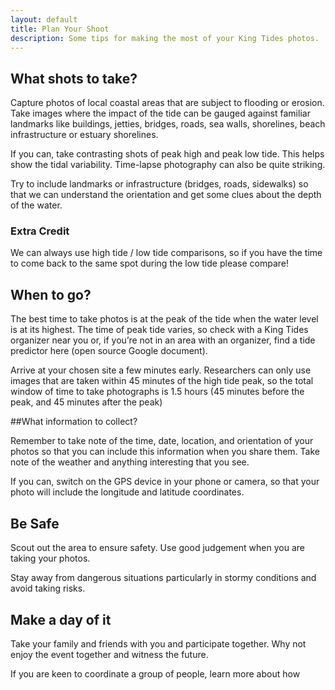 ```yaml
---
layout: default
title: Plan Your Shoot
description: Some tips for making the most of your King Tides photos.
---
```


## What shots to take?

Capture photos of local coastal areas that are subject to flooding or erosion. Take images where the impact of the tide can be gauged against familiar landmarks like buildings, jetties, bridges, roads, sea walls, shorelines, beach infrastructure or estuary shorelines.

If you can, take contrasting shots of peak high and peak low tide.  This helps show the tidal variability.  Time-lapse photography can also be quite striking.

Try to include landmarks or infrastructure (bridges, roads, sidewalks) so that we can understand the orientation and get some clues about the depth of the water.

### Extra Credit

We can always use high tide / low tide comparisons, so if you have the time to come back to the same spot during the low tide please compare!

## When to go?

The best time to take photos is at the peak of the tide when the water level is at its highest. The time of peak tide varies, so check with a King Tides organizer near you or, if you’re not in an area with an organizer, find a tide predictor here (open source Google document).

Arrive at your chosen site a few minutes early.  Researchers can only use images that are taken within 45 minutes of the high tide peak, so the total window of time to take photographs is 1.5 hours (45 minutes before the peak, and 45 minutes after the peak)

##What information to collect?

Remember to take note of the time, date, location, and orientation of your photos so that you can include this information when you share them. Take note of  the weather and anything interesting that you see.

If you can, switch on the GPS device in your phone or camera, so that your photo will include the longitude and latitude coordinates.

## Be Safe

Scout out the area to ensure safety. Use good judgement when you are taking your photos. 

Stay away from dangerous situations particularly in stormy conditions and avoid taking risks.

## Make a day of it

Take your family and friends with you and participate together. Why not enjoy the event together and witness the future. 

If you are keen to coordinate a group of people, learn more about how

